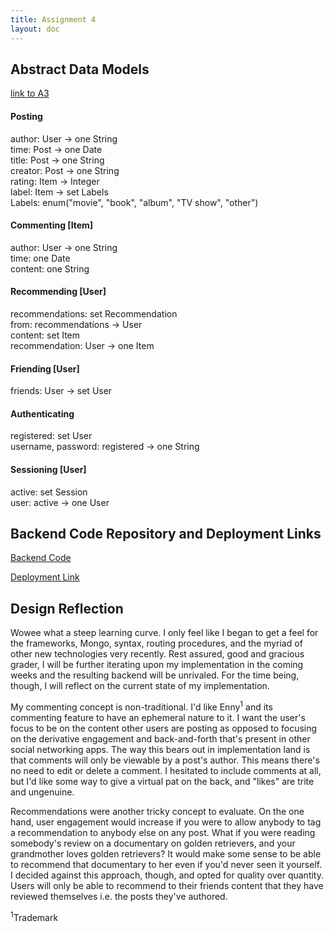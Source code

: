 ```yaml
---
title: Assignment 4
layout: doc
---
```



## Abstract Data Models

[link to A3](assignment3.html)

#### Posting
author: User -> one String  
time: Post -> one Date  
title: Post -> one String  
creator: Post -> one String  
rating: Item -> Integer  
label: Item -> set Labels  
Labels: enum("movie", "book", "album", "TV show", "other")  



#### Commenting [Item]
author: User -> one String  
time: one Date  
content: one String  


#### Recommending [User]
recommendations: set Recommendation  
from: recommendations -> User  
content: set Item  
recommendation: User -> one Item



#### Friending [User]
friends: User -> set User



#### Authenticating
registered: set User  
username, password: registered -> one String  



#### Sessioning [User]
active: set Session  
user: active -> one User




## Backend Code Repository and Deployment Links

[Backend Code](https://github.com/BouncyBabylons/a4_backend_starter)

[Deployment Link](https://enny.vercel.app/)  




## Design Reflection

Wowee what a steep learning curve. I only feel like I began to get a feel for the frameworks, Mongo, syntax, routing procedures, and the myriad of other new technologies very recently. Rest assured, good and gracious grader, I will be further iterating upon my implementation in the coming weeks and the resulting backend will be unrivaled. For the time being, though, I will reflect on the current state of my implementation.

My commenting concept is non-traditional. I'd like Enny<sup>1</sup> and its commenting feature to have an ephemeral nature to it. I want the user's focus to be on the content other users are posting as opposed to focusing on the derivative engagement and back-and-forth that's present in other social networking apps. The way this bears out in implementation land is that comments will only be viewable by a post's author. This means there's no need to edit or delete a comment. I hesitated to include comments at all, but I'd like some way to give a virtual pat on the back, and "likes" are trite and ungenuine. 

Recommendations were another tricky concept to evaluate. On the one hand, user engagement would increase if you were to allow anybody to tag a recommendation to anybody else on any post. What if you were reading somebody's review on a documentary on golden retrievers, and your grandmother loves golden retrievers? It would make some sense to be able to recommend that documentary to her even if you'd never seen it yourself. I decided against this approach, though, and opted for quality over quantity. Users will only be able to recommend to their friends content that they have reviewed themselves i.e. the posts they've authored.

<sup>1</sup>Trademark
